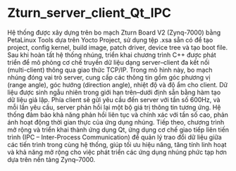 # Zturn_server_client_Qt_IPC
Hệ thống được xây dựng trên bo mạch Zturn Board V2 (Zynq-7000) bằng PetaLinux Tools dựa trên Yocto Project, sử dụng tệp .xsa sẵn có để tạo project, config kernel, build image, patch driver, device tree và tạo boot file. 
Sau khi hoàn tất hệ thống nhúng, triển khai chương trình C++ được phát triển để mô phỏng cơ chế truyền dữ liệu dạng server–client đa kết nối (multi-client) thông qua giao thức TCP/IP. Trong mô hình này, bo mạch nhúng đóng vai trò server, cung cấp các thông tin gồm góc phương vị (range angle), góc hướng (direction angle), nhiệt độ và độ ẩm cho client. Dữ liệu được sinh ngẫu nhiên trong giới hạn trên–dưới định sẵn bằng hàm tạo dữ liệu giả lập. Phía client sẽ gửi yêu cầu đến server với tần số 600Hz, và mỗi lần yêu cầu, server phản hồi lại một bộ giá trị thông tin tương ứng. Hệ thống đảm bảo khả năng phản hồi liên tục và chính xác với tần số cao, phản ánh hoạt động thời gian thực của ứng dụng nhúng. Tiếp theo, chương trình mở rộng và triển khai thành ứng dụng Qt, ứng dụng cơ chế giao tiếp liên tiến trình (IPC – Inter-Process Communication) để quản lý trao đổi dữ liệu giữa các tiến trình trong cùng hệ thống, giúp tối ưu hiệu năng, tăng tính linh hoạt và khả năng mở rộng cho việc phát triển các ứng dụng nhúng phức tạp hơn dựa trên nền tảng Zynq–7000.
